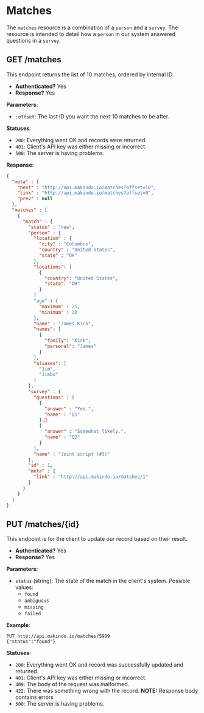 Matches
=======

The `matches` resource is a combination of a `person` and a `survey`.
The resource is intended to detail how a `person` in our system answered questions in a `survey`.

GET /matches
------------

This endpoint returns the list of 10 matches, ordered by internal ID.

  - **Authenticated?** Yes
  - **Response?** Yes

**Parameters**:

  - `:offset`: The last ID you want the next 10 matches to be after.

**Statuses**:

  - `200`: Everything went OK and records were returned.
  - `401`: Client's API key was either missing or incorrect.
  - `500`: The server is having problems.

**Response**:

``` json
{
  "meta" : {
    "next" : "http://api.makindo.io/matches?offset=10",
    "link" : "http://api.makindo.io/matches?offset=0",
    "prev" : null
  },
  "matches" : [
    {
      "match" : {
        "status" : "new",
        "person" : {
          "location" : {
            "city" : "Columbus",
            "country" : "United States",
            "state" : "OH"
          },
          "locations": [
            {
              "country": "United States",
              "state": "OH"
            }
          ]
          "age" : {
            "maximum" : 25,
            "minimum" : 20
          },
          "name" : "James Kirk",
          "names": [
            {
              "family": "Kirk",
              "personal": "James"
            }
          ],
          "aliases": [
            "Jim",
            "Jimbo"
          ]
        },
        "survey" : {
          "questions" : [
            {
              "answer" : "Yes.",
              "name" : "Q1"
            },
            {
              "answer" : "Somewhat likely.",
              "name" : "Q2"
            }
          ],
          "name" : "Joint script (#3)"
        },
        "id" : 1,
        "meta" : {
          "link" : "http://api.makindo.io/matches/1"
        }
      }
    }
  ]
}
```

PUT /matches/{id}
------------------

This endpoint is for the client to update our record based on their result.

  - **Authenticated?** Yes
  - **Response?** Yes

**Parameters**:

  - `status` (string): The state of the match in the client's system. Possible values:
    * `found`
    * `ambiguous`
    * `missing`
    * `failed`

**Example**:

    PUT http://api.makindo.io/matches/5989 
    {"status":"found"}


**Statuses**:

  - `200`: Everything went OK and record was successfully updated and returned.
  - `401`: Client's API key was either missing or incorrect.
  - `409`: The body of the request was malformed.
  - `422`: There was something wrong with the record. **NOTE:** Response body contains errors
  - `500`: The server is having problems.

